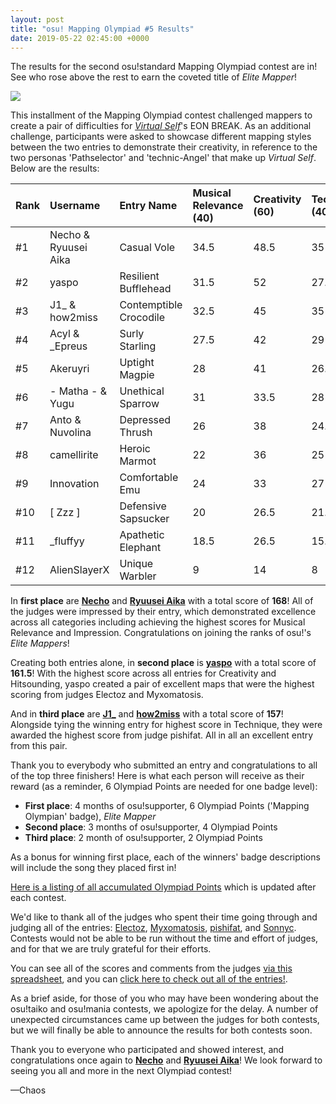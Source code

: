 ```yaml
---
layout: post
title: "osu! Mapping Olympiad #5 Results"
date: 2019-05-22 02:45:00 +0000
---
```


The results for the second osu!standard Mapping Olympiad contest are in! See who rose above the rest to earn the coveted title of *Elite Mapper*!

[![](https://osu.ppy.sh/wiki/shared/news/banners/osu_mapping_olympiad.jpg)](https://osu.ppy.sh/community/contests/72)

This installment of the Mapping Olympiad contest challenged mappers to create a pair of difficulties for *[Virtual Self](https://osu.ppy.sh/beatmaps/artists/28)*'s EON BREAK. As an additional challenge, participants were asked to showcase different mapping styles between the two entries to demonstrate their creativity, in reference to the two personas 'Pathselector' and 'technic-Angel' that make up *Virtual Self*. Below are the results: 

| Rank | Username | Entry Name | Musical Relevance (40) | Creativity (60) | Technique (40) | Impression (40) | Hitsounding (20) | Score |
| :-- | :-- | :-- | :-- | :-- | :-- | :-- | :-- | :-- |
| #1 | Necho & Ryuusei Aika | Casual Vole | 34.5 | 48.5 | 35 | 36 | 14 | **168** |
| #2 | yaspo | Resilient Bufflehead | 31.5 | 52 | 27.5 | 34 | 16.5 | **161.5** |
| #3 | J1_ & how2miss | Contemptible Crocodile | 32.5 | 45 | 35 | 33 | 11.5 | **157** |
| #4 | Acyl & _Epreus | Surly Starling | 27.5 | 42 | 29 | 29 | 14 | **141.5** |
| #5 | Akeruyri | Uptight Magpie | 28 | 41 | 26.5 | 26 | 13.5 | **135** |
| #6 | - Matha - & Yugu | Unethical Sparrow | 31 | 33.5 | 28 | 24 | 13 | **129.5** |
| #7 | Anto & Nuvolina | Depressed Thrush | 26 | 38 | 24.5 | 23 | 15 | **126.5** |
| #8 | camellirite | Heroic Marmot | 22 | 36 | 25 | 25 | 9 | **117** |
| #9 | Innovation | Comfortable Emu | 24 | 33 | 27 | 26 | 6 | **116** |
| #10 | [ Zzz ] | Defensive Sapsucker | 20 | 26.5 | 21.5 | 21 | 10.5 | **99.5** |
| #11 | _fluffyy | Apathetic Elephant | 18.5 | 26.5 | 15.5 | 16.5 | 7 | **84** |
| #12 | AlienSlayerX | Unique Warbler | 9 | 14 | 8 | 9.5 | 3.5 | **44** |

In **first place** are [**Necho**](https://osu.ppy.sh/users/4086593) and [**Ryuusei Aika**](https://osu.ppy.sh/users/7777875) with a total score of **168**! All of the judges were impressed by their entry, which demonstrated excellence across all categories including achieving the highest scores for Musical Relevance and Impression. Congratulations on joining the ranks of osu!'s *Elite Mappers*!

Creating both entries alone, in **second place** is [**yaspo**](https://osu.ppy.sh/users/4945926) with a total score of **161.5**! With the highest score across all entries for Creativity and Hitsounding, yaspo created a pair of excellent maps that were the highest scoring from judges Electoz and Myxomatosis.

And in **third place** are [**J1_**](https://osu.ppy.sh/users/5918561) and [**how2miss**](https://osu.ppy.sh/users/4477199) with a total score of **157**! Alongside tying the winning entry for highest score in Technique, they were awarded the highest score from judge pishifat. All in all an excellent entry from this pair.

Thank you to everybody who submitted an entry and congratulations to all of the top three finishers! Here is what each person will receive as their reward (as a reminder, 6 Olympiad Points are needed for one badge level):

- **First place**: 4 months of osu!supporter, 6 Olympiad Points ('Mapping Olympian' badge), *Elite Mapper*
- **Second place**: 3 months of osu!supporter, 4 Olympiad Points
- **Third place**: 2 month of osu!supporter, 2 Olympiad Points

As a bonus for winning first place, each of the winners' badge descriptions will include the song they placed first in!

[Here is a listing of all accumulated Olympiad Points](https://docs.google.com/spreadsheets/d/1_gIDJwTOgIhGr2h4069-r1C-2GHuV--5wtwPywzYsz8/edit?usp=sharing) which is updated after each contest.

We'd like to thank all of the judges who spent their time going through and judging all of the entries: [Electoz](https://osu.ppy.sh/users/6485263), [Myxomatosis](https://osu.ppy.sh/users/2202645), [pishifat](https://osu.ppy.sh/users/3178418), and [Sonnyc](https://osu.ppy.sh/users/11771). Contests would not be able to be run without the time and effort of judges, and for that we are truly grateful for their efforts.

You can see all of the scores and comments from the judges [via this spreadsheet](https://docs.google.com/spreadsheets/d/1nJ9uyasmJpj0cmsP-6mDDHsmjLxCV2lF20Y8RmmA74A), and you can [click here to check out all of the entries!](https://drive.google.com/open?id=1w53t4grwOSK2hM3ZCcW012-gdJVNrzaU).

As a brief aside, for those of you who may have been wondering about the osu!taiko and osu!mania contests, we apologize for the delay. A number of unexpected circumstances came up between the judges for both contests, but we will finally be able to announce the results for both contests soon.

Thank you to everyone who participated and showed interest, and congratulations once again to [**Necho**](https://osu.ppy.sh/users/4086593) and [**Ryuusei Aika**](https://osu.ppy.sh/users/7777875)! We look forward to seeing you all and more in the next Olympiad contest!

—Chaos

